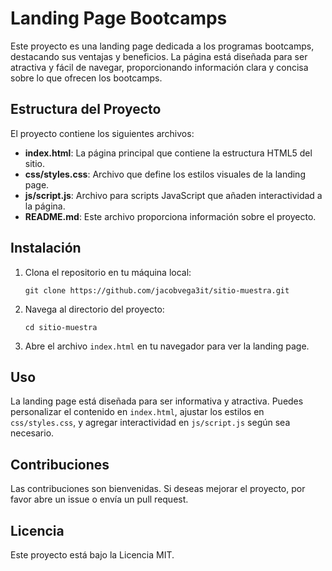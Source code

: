# Landing Page Bootcamps

Este proyecto es una landing page dedicada a los programas bootcamps, destacando sus ventajas y beneficios. La página está diseñada para ser atractiva y fácil de navegar, proporcionando información clara y concisa sobre lo que ofrecen los bootcamps.

## Estructura del Proyecto

El proyecto contiene los siguientes archivos:

- **index.html**: La página principal que contiene la estructura HTML5 del sitio.
- **css/styles.css**: Archivo que define los estilos visuales de la landing page.
- **js/script.js**: Archivo para scripts JavaScript que añaden interactividad a la página.
- **README.md**: Este archivo proporciona información sobre el proyecto.

## Instalación

1. Clona el repositorio en tu máquina local:
   ```
   git clone https://github.com/jacobvega3it/sitio-muestra.git
   ```
2. Navega al directorio del proyecto:
   ```
   cd sitio-muestra
   ```
3. Abre el archivo `index.html` en tu navegador para ver la landing page.

## Uso

La landing page está diseñada para ser informativa y atractiva. Puedes personalizar el contenido en `index.html`, ajustar los estilos en `css/styles.css`, y agregar interactividad en `js/script.js` según sea necesario.

## Contribuciones

Las contribuciones son bienvenidas. Si deseas mejorar el proyecto, por favor abre un issue o envía un pull request.

## Licencia

Este proyecto está bajo la Licencia MIT.